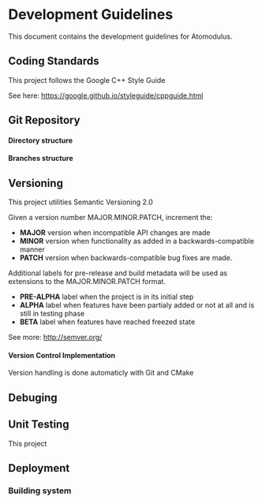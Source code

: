 # Development Guidelines

This document contains the development guidelines for Atomodulus.

## Coding Standards
This project follows the Google C++ Style Guide

See here:
https://google.github.io/styleguide/cppguide.html

## Git Repository

#### Directory structure

#### Branches structure

## Versioning
This project utilities Semantic Versioning 2.0

Given a version number MAJOR.MINOR.PATCH, increment the:
- **MAJOR** version when incompatible API changes are made
- **MINOR** version when functionality as added in a backwards-compatible manner
- **PATCH** version when backwards-compatible bug fixes are made.

Additional labels for pre-release and build metadata will be used as extensions to the MAJOR.MINOR.PATCH format.
- **PRE-ALPHA** label when the project is in its initial step 
- **ALPHA** label when features have been partialy added or not at all and is still in testing phase
- **BETA** label when features have reached freezed state


See more:
http://semver.org/

#### Version Control Implementation
Version handling is done automaticly with Git and CMake

## Debuging

## Unit Testing
This project 

## Deployment

### Building system